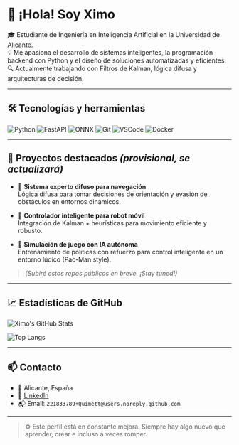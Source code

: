 # 👋 ¡Hola! Soy Ximo

🎓 Estudiante de Ingeniería en Inteligencia Artificial en la Universidad de Alicante.  
💡 Me apasiona el desarrollo de sistemas inteligentes, la programación backend con Python y el diseño de soluciones automatizadas y eficientes.  
🔍 Actualmente trabajando con Filtros de Kalman, lógica difusa y arquitecturas de decisión.

---

## 🛠️ Tecnologías y herramientas

![Python](https://img.shields.io/badge/-Python-333?logo=python)
![FastAPI](https://img.shields.io/badge/-FastAPI-333?logo=fastapi)
![ONNX](https://img.shields.io/badge/-ONNX-333?logo=onnx)
![Git](https://img.shields.io/badge/-Git-333?logo=git)
![VSCode](https://img.shields.io/badge/-VSCode-333?logo=visualstudiocode)
![Docker](https://img.shields.io/badge/-Docker-333?logo=docker)

---

## 🚀 Proyectos destacados *(provisional, se actualizará)*

- 🤖 **Sistema experto difuso para navegación**  
  Lógica difusa para tomar decisiones de orientación y evasión de obstáculos en entornos dinámicos.

- 🧠 **Controlador inteligente para robot móvil**  
  Integración de Kalman + heurísticas para movimiento eficiente y robusto.

- 👾 **Simulación de juego con IA autónoma**  
  Entrenamiento de políticas con refuerzo para control inteligente en un entorno lúdico (Pac-Man style).

> *(Subiré estos repos públicos en breve. ¡Stay tuned!)*

---

## 📈 Estadísticas de GitHub

![Ximo's GitHub Stats](https://github-readme-stats.vercel.app/api?username=quimett&show_icons=true&theme=github_dark&hide=stars&count_private=true)

![Top Langs](https://github-readme-stats.vercel.app/api/top-langs/?username=quimett&layout=compact&theme=github_dark)

---

## 📫 Contacto

- 📍 Alicante, España  
- 💼 [LinkedIn](https://www.linkedin.com/in/TU-LINKEDIN)  
- 📬 Email: `221833789+Quimett@users.noreply.github.com`

---

> ⚙️ Este perfil está en constante mejora. Siempre hay algo nuevo que aprender, crear e incluso a veces romper.
